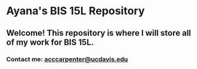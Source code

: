 # Ayana's BIS 15L Repository
## Welcome! This repository is where I will store all of my work for BIS 15L.
### Contact me: acccarpenter@ucdavis.edu
